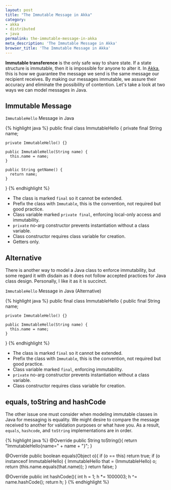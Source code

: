 ```yaml
---
layout: post
title: "The Immutable Message in Akka"
category:
- akka
- distributed
- java
permalink: the-immutable-message-in-akka
meta_description: 'The Immutable Message in Akka'
browser_title: 'The Immutable Message in Akka'
---
```


**Immutable transference** is the only safe way to share state. If a state structure is immutable, then it is impossible for anyone to alter it. In [Akka](http://akka.io), this is how we guarantee the message we send is the same message our recipient receives. By making our messages immutable, we assure their accuracy and eliminate the possibility of contention. Let's take a look at two ways we can model messages in Java.

## Immutable Message

`ImmutableHello` Message in Java

{% highlight java %}
public final class ImmutableHello {
    private final String name;

    private ImmutableHello() {}

    public ImmutableHello(String name) {
      this.name = name;
    }

    public String getName() {
      return name;
    }
}
{% endhighlight %}

* The class is marked `final` so it cannot be extended.
* Prefix the class with `Immutable`, this is the convention, not required but good practice.
* Class variable marked `private final`, enforcing local-only access and immutability.
* `private` no-arg constructor prevents instantiation without a class variable.
* Class constructor requires class variable for creation.
* Getters only.

## Alternative

There is another way to model a Java class to enforce immutability, but some regard it with disdain as it does not follow accepted practices for Java class design. Personally, I like it as it is succinct.

`ImmutableHello` Message in Java (Alternative)

{% highlight java %}
public final class ImmutableHello {
    public final String name;

    private ImmutableHello() {}

    public ImmutableHello(String name) {
      this.name = name;
    }
}
{% endhighlight %}

* The class is marked `final` so it cannot be extended.
* Prefix the class with `Immutable`, this is the convention, not required but good practice.
* Class variable marked `final`, enforcing immutability.
* `private` no-arg constructor prevents instantiation without a class variable.
* Class constructor requires class variable for creation.

## equals, toString and hashCode

The other issue one must consider when modeling immutable classes in Java for messaging is equality. We might desire to compare the message received to another for validation purposes or what have you. As a result, `equals`, `hashcode`, and `toString` implementations are in order.

{% highlight java %}
@Override
public String toString(){
    return "ImmutableHello{name=" + name + "}";
}

@Override
public boolean equals(Object o){
    if (o == this) return true;
    if (o instanceof ImmutableHello) {
        ImmutableHello that = (ImmutableHello) o;
        return (this.name.equals(that.name));
    }
    return false;
}

@Override
public int hashCode(){
    int h = 1;
    h *= 1000003;
    h ^= name.hashCode();
    return h;
}
{% endhighlight %}
